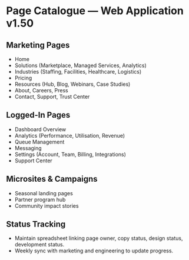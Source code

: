 # Page Catalogue — Web Application v1.50

## Marketing Pages
- Home
- Solutions (Marketplace, Managed Services, Analytics)
- Industries (Staffing, Facilities, Healthcare, Logistics)
- Pricing
- Resources (Hub, Blog, Webinars, Case Studies)
- About, Careers, Press
- Contact, Support, Trust Center

## Logged-In Pages
- Dashboard Overview
- Analytics (Performance, Utilisation, Revenue)
- Queue Management
- Messaging
- Settings (Account, Team, Billing, Integrations)
- Support Center

## Microsites & Campaigns
- Seasonal landing pages
- Partner program hub
- Community impact stories

## Status Tracking
- Maintain spreadsheet linking page owner, copy status, design status, development status.
- Weekly sync with marketing and engineering to update progress.
